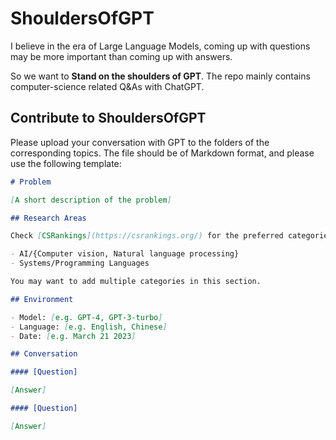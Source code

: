# ShouldersOfGPT

I believe in the era of Large Language Models, coming up with questions may be more important than coming up with answers.

So we want to **Stand on the shoulders of GPT**. The repo mainly contains computer-science related Q&As with ChatGPT.

## Contribute to ShouldersOfGPT

Please upload your conversation with GPT to the folders of the corresponding topics. The file should be of Markdown format, and please use the following template:

```md
# Problem

[A short description of the problem]

## Research Areas

Check [CSRankings](https://csrankings.org/) for the preferred categories. For example,

- AI/{Computer vision, Natural language processing}
- Systems/Programming Languages

You may want to add multiple categories in this section.

## Environment

- Model: [e.g. GPT-4, GPT-3-turbo]
- Language: [e.g. English, Chinese]
- Date: [e.g. March 21 2023]

## Conversation

#### [Question]

[Answer]

#### [Question]

[Answer]
```
